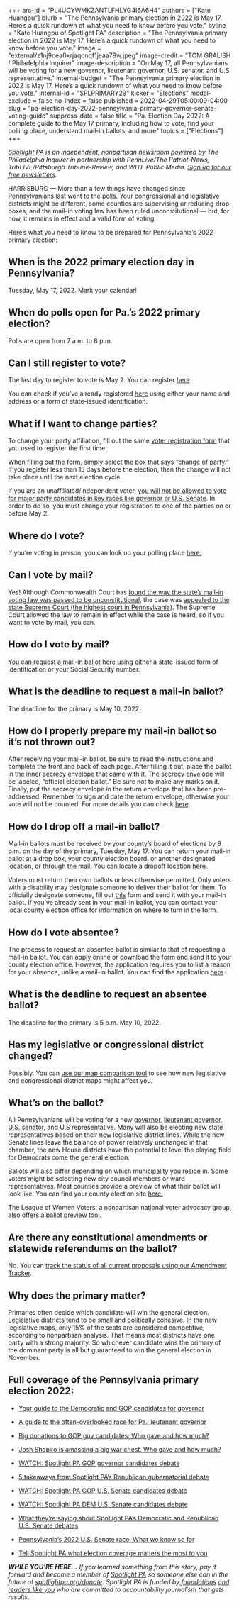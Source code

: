 +++
arc-id = "PL4UCYWMKZANTLFHLYG4I6A6H4"
authors = ["Kate Huangpu"]
blurb = "The Pennsylvania primary election in 2022 is May 17. Here’s a quick rundown of what you need to know before you vote."
byline = "Kate Huangpu of Spotlight PA"
description = "The Pennsylvania primary election in 2022 is May 17. Here’s a quick rundown of what you need to know before you vote."
image = "external/z1nj9cea0xrjaqcnqf1jeaa79w.jpeg"
image-credit = "TOM GRALISH / Philadelphia Inquirer"
image-description = "On May 17, all Pennsylvanians will be voting for a new governor, lieutenant governor, U.S. senator, and U.S representative."
internal-budget = "The Pennsylvania primary election in 2022 is May 17. Here’s a quick rundown of what you need to know before you vote."
internal-id = "SPLPRIMARY29"
kicker = "Elections"
modal-exclude = false
no-index = false
published = 2022-04-29T05:00:09-04:00
slug = "pa-election-day-2022-pennsylvania-primary-governor-senate-voting-guide"
suppress-date = false
title = "Pa. Election Day 2022: A complete guide to the May 17 primary, including how to vote, find your polling place, understand mail-in ballots, and more"
topics = ["Elections"]
+++

<a href="https://www.spotlightpa.org/"><i>Spotlight PA</i></a><i> is an independent, nonpartisan newsroom powered by The Philadelphia Inquirer in partnership with PennLive/The Patriot-News, TribLIVE/Pittsburgh Tribune-Review, and WITF Public Media. </i><a href="https://www.spotlightpa.org/newsletters"><i>Sign up for our free newsletters</i></a><i>.</i>

HARRISBURG — More than a few things have changed since Pennsylvanians last went to the polls. Your congressional and legislative districts might be different, some counties are supervising or reducing drop boxes, and the mail-in voting law has been ruled unconstitutional — but, for now, it remains in effect and a valid form of voting.

Here’s what you need to know to be prepared for Pennsylvania’s 2022 primary election:

## <b>When is the 2022 primary election day in Pennsylvania?</b>

Tuesday, May 17, 2022. Mark your calendar!

## <b>When do polls open for Pa.’s 2022 primary election?</b>

Polls are open from 7 a.m. to 8 p.m.

<script src="https://www.spotlightpa.org/embed.js" async></script><div data-spl-embed-version="1" data-spl-src="https://www.spotlightpa.org/embeds/newsletter/"></div>

## <b>Can I still register to vote?</b>

The last day to register to vote is May 2. You can register <a href="https://www.pavoterservices.pa.gov/pages/VoterRegistrationApplication.aspx">here</a>.

You can check if you’ve already registered <a href="https://www.pavoterservices.pa.gov/pages/voterregistrationstatus.aspx">here</a> using either your name and address or a form of state-issued identification.

## <b>What if I want to change parties?</b>

To change your party affiliation, fill out the same <a href="https://www.pavoterservices.pa.gov/pages/VoterRegistrationApplication.aspx">voter registration form</a> that you used to register the first time.

When filling out the form, simply select the box that says “change of party.” If you register less than 15 days before the election, then the change will not take place until the next election cycle.

If you are an unaffiliated/independent voter, <a href="https://www.spotlightpa.org/news/2022/04/pa-election-day-2022-primary-closed-independent-voters/">you will not be allowed to vote for major party candidates in key races like governor or U.S. Senate</a>. In order to do so, you must change your registration to one of the parties on or before May 2.

## <b>Where do I vote?</b>

If you’re voting in person, you can look up your polling place <a href="https://www.pavoterservices.pa.gov/pages/pollingplaceinfo.aspx">here.</a>

## <b>Can I vote by mail?</b>

Yes! Although Commonwealth Court has <a href="https://www.spotlightpa.org/news/2022/01/pa-mail-voting-court-ruling-unconstitutional-whats-next/">found the way the state’s mail-in voting law was passed to be unconstitutional</a>, the case was <a href="https://www.spotlightpa.org/news/2022/03/pennsylvania-mail-voting-supreme-court-hearing/">appealed to the state Supreme Court (the highest court in Pennsylvania)</a>. The Supreme Court allowed the law to remain in effect while the case is heard, so if you want to vote by mail, you can.

## <b>How do I vote by mail?</b>

You can request a mail-in ballot <a href="https://www.pavoterservices.pa.gov/OnlineAbsenteeApplication/#/OnlineAbsenteeBegin">here</a> using either a state-issued form of identification or your Social Security number.

## <b>What is the deadline to request a mail-in ballot?</b>

The deadline for the primary is May 10, 2022.

## <b>How do I properly prepare my mail-in ballot so it’s not thrown out?</b>

After receiving your mail-in ballot, be sure to read the instructions and complete the front and back of each page. After filling it out, place the ballot in the inner secrecy envelope that came with it. The secrecy envelope will be labeled, “official election ballot.” Be sure not to make any marks on it. Finally, put the secrecy envelope in the return envelope that has been pre-addressed. Remember to sign and date the return envelope, otherwise your vote will not be counted! For more details you can check <a href="https://www.vote.pa.gov/Voting-in-PA/Pages/Mail-and-Absentee-Ballot.aspx">here</a>.

## <b>How do I drop off a mail-in ballot?</b>

Mail-in ballots must be received by your county’s board of elections by 8 p.m. on the day of the primary, Tuesday, May 17. You can return your mail-in ballot at a drop box, your county election board, or another designated location, or through the mail. You can locate a dropoff location <a href="https://www.vote.pa.gov/Voting-in-PA/Pages/Return-Ballot.aspx">here</a>.

Voters must return their own ballots unless otherwise permitted. Only voters with a disability may designate someone to deliver their ballot for them. To officially designate someone, fill out <a href="https://www.vote.pa.gov/Resources/Documents/Authorize-Designated-Agent-for-Mail-in-or-Absentee-Ballot.pdf">this</a> form and send it with your mail-in ballot. If you’ve already sent in your mail-in ballot, you can contact your local county election office for information on where to turn in the form.

<script src="https://www.spotlightpa.org/embed.js" async></script><div data-spl-embed-version="1" data-spl-src="https://www.spotlightpa.org/embeds/donate/"></div>

## <b>How do I vote absentee?</b>

The process to request an absentee ballot is similar to that of requesting a mail-in ballot. You can apply online or download the form and send it to your county election office. However, the application requires you to list a reason for your absence, unlike a mail-in ballot. You can find the application <a href="https://www.pavoterservices.pa.gov/OnlineAbsenteeApplication/#/OnlineAbsenteeBegin">here</a>.

## <b>What is the deadline to request an absentee ballot?</b>

The deadline for the primary is 5 p.m. May 10, 2022.

## <b>Has my legislative or congressional district changed?</b>

Possibly. You can <a href="https://www.spotlightpa.org/news/2021/12/pennsylvania-redistricting-house-senate-districts-lookup-tool/">use our map comparison tool</a> to see how new legislative and congressional district maps might affect you.

## <b>What’s on the ballot?</b>

All Pennsylvanians will be voting for a new <a href="https://www.spotlightpa.org/news/2022/04/pa-primary-governor-election-2022-candidates-guide/">governor,</a> <a href="https://www.spotlightpa.org/news/2022/04/pennsylvania-lieutenant-governor-2022-election-guide/">lieutenant governor</a>, <a href="https://www.spotlightpa.org/news/2021/07/pa-2022-senate-race-candidates/">U.S. senator</a>, and U.S representative. Many will also be electing new state representatives based on their new legislative district lines. While the new Senate lines leave the balance of power relatively unchanged in that chamber, the new House districts have the potential to level the playing field for Democrats come the general election.

Ballots will also differ depending on which municipality you reside in. Some voters might be selecting new city council members or ward representatives. Most counties provide a preview of what their ballot will look like. You can find your county election site <a href="https://www.vote.pa.gov/Resources/Pages/Contact-Your-Election-Officials.aspx">here.</a>

The League of Women Voters, a nonpartisan national voter advocacy group, also offers a <a href="https://www.vote411.org/ballot">ballot preview tool</a>.

## <b>Are there any constitutional amendments or statewide referendums on the ballot?</b>

No. You can <a href="https://www.spotlightpa.org/news/2022/01/pennsylvania-constitution-amendments-tracker-complete-guide/">track the status of all current proposals using our Amendment Tracker</a>.

## <b>Why does the primary matter?</b>

Primaries often decide which candidate will win the general election. Legislative districts tend to be small and politically cohesive. In the new legislative maps, only 15% of the seats are considered competitive, according to nonpartisan analysis. That means most districts have one party with a strong majority. So whichever candidate wins the primary of the dominant party is all but guaranteed to win the general election in November.

## <b>Full coverage of the Pennsylvania primary election 2022:</b>

- <a href="https://www.spotlightpa.org/news/2022/04/pa-primary-governor-election-2022-candidates-guide/">Your guide to the Democratic and GOP candidates for governor</a>

- <a href="https://www.spotlightpa.org/news/2022/04/pennsylvania-lieutenant-governor-2022-election-guide/">A guide to the often-overlooked race for Pa. lieutenant governor</a>

- <a href="https://www.spotlightpa.org/news/2022/04/pa-primary-governor-election-2022-candidates-fundraising-donations/">Big donations to GOP guv candidates: Who gave and how much?</a>

- <a href="https://www.spotlightpa.org/news/2022/04/pa-election-day-2022-primary-josh-shapiro-fundraising/">Josh Shapiro is amassing a big war chest. Who gave and how much?</a>

- <a href="https://www.spotlightpa.org/news/2022/04/pa-primary-election-2022-gop-governor-debate-watch/">WATCH: Spotlight PA GOP governor candidates debate</a>

- <a href="https://www.spotlightpa.org/news/2022/04/pennsylvania-primary-election-2022-republican-governor-debate-takeaways/">5 takeaways from Spotlight PA’s Republican gubernatorial debate</a>

- <a href="https://www.spotlightpa.org/news/2022/04/pa-primary-election-2022-republican-senate-debate-watch/">WATCH: Spotlight PA GOP U.S. Senate candidates debate</a>

- <a href="https://www.spotlightpa.org/news/2022/04/pa-primary-election-2022-democrat-senate-debate-watch/">WATCH: Spotlight PA DEM U.S. Senate candidates debate</a>

- <a href="https://www.spotlightpa.org/news/2022/04/pa-election-day-2022-primary-us-senate-debate-coverage/">What they’re saying about Spotlight PA’s Democratic and Republican U.S. Senate debates</a>

- <a href="https://www.spotlightpa.org/news/2021/07/pa-2022-senate-race-candidates/">Pennsylvania’s 2022 U.S. Senate race: What we know so far</a>

- <a href="https://www.spotlightpa.org/news/2022/02/pennsylvania-election-2022-questions-answers/">Tell Spotlight PA what election coverage matters the most to you</a>

<i><b>WHILE YOU’RE HERE...</b></i><i> If you learned something from this story, pay it forward and become a member of </i><a href="https://www.spotlightpa.org/"><i>Spotlight PA</i></a><i> so someone else can in the future at </i><a href="http://spotlightpa.org/donate"><i>spotlightpa.org/donate</i></a><i>. Spotlight PA is funded by</i><a href="https://www.spotlightpa.org/support"><i> foundations</i></a><i> </i><a href="https://www.spotlightpa.org/support"><i>and readers like you</i></a><i> who are committed to accountability journalism that gets results.</i>
